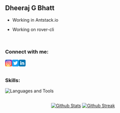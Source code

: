 ## Dheeraj G Bhatt



-  Working in Antstack.io 

-  Working on rover-cli

<br>

### Connect with me:


[<img align="left" width="22" alt="Instagram" src="https://raw.githubusercontent.com/edent/SuperTinyIcons/master/images/svg/instagram.svg">](https://www.instagram.com/dheerajgbhat)

[<img align="left" width="22" alt="Twitter" src="https://raw.githubusercontent.com/edent/SuperTinyIcons/master/images/svg/twitter.svg">](https://twitter.com/DheerajGBhatt96)

[<img align="left" width="22" alt="LinkedIn" src="https://raw.githubusercontent.com/edent/SuperTinyIcons/master/images/svg/linkedin.svg">](https://www.linkedin.com/in/dheeraj-g-bhatt-85023a130)

<br>

<br>




### Skills:

![Languages and Tools](https://skillicons.dev/icons?i=js,ts,aws,dynamodb,mysql,py,django,git,github,githubactions,vscode,nodejs,java,go)
<br>
<br>


<p align="center">
    <a href="https://github.com/lutfilahdzaky"><img width="48%" alt="Github Stats" src="https://github-readme-stats.vercel.app/api?username=DheerajGBhatt&theme=dark&show_icons=true&hide_border=true"></a>
    <a href="https://github.com/lutfilahdzaky"><img width="48%" alt="Github Streak" src="https://github-readme-streak-stats.herokuapp.com?user=DheerajGBhatt&theme=dark&hide_border=true"></a>
</p>

